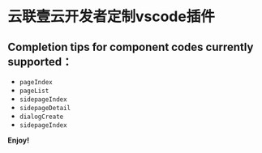 # 云联壹云开发者定制vscode插件

## Completion tips for component codes currently supported：

* `pageIndex`
* `pageList`
* `sidepageIndex`
* `sidepageDetail`
* `dialogCreate`
* `sidepageIndex`

**Enjoy!**

